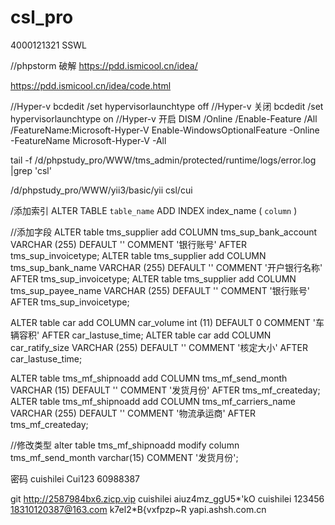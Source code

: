 # csl_pro
4000121321 SSWL

//phpstorm 破解
https://pdd.ismicool.cn/idea/

https://pdd.ismicool.cn/idea/code.html

//Hyper-v
bcdedit /set hypervisorlaunchtype off    //Hyper-v 关闭
bcdedit /set hypervisorlaunchtype on    //Hyper-v 开启
DISM /Online /Enable-Feature /All /FeatureName:Microsoft-Hyper-V
Enable-WindowsOptionalFeature -Online -FeatureName Microsoft-Hyper-V -All


tail -f /d/phpstudy_pro/WWW/tms_admin/protected/runtime/logs/error.log |grep 'csl'

/d/phpstudy_pro/WWW/yii3/basic/yii csl/cui 


/添加索引
ALTER  TABLE  `table_name`  ADD  INDEX index_name (  `column`  )

//添加字段
ALTER table tms_supplier add COLUMN tms_sup_bank_account VARCHAR (255) DEFAULT '' COMMENT '银行账号' AFTER tms_sup_invoicetype;
ALTER table tms_supplier add COLUMN tms_sup_bank_name VARCHAR (255) DEFAULT '' COMMENT '开户银行名称' AFTER tms_sup_invoicetype;
ALTER table tms_supplier add COLUMN tms_sup_payee_name VARCHAR (255) DEFAULT '' COMMENT '银行账号' AFTER tms_sup_invoicetype;


ALTER table car add COLUMN car_volume int (11) DEFAULT 0 COMMENT '车辆容积' AFTER car_lastuse_time;
ALTER table car add COLUMN car_ratify_size VARCHAR (255) DEFAULT '' COMMENT '核定大小' AFTER car_lastuse_time;


ALTER table tms_mf_shipnoadd add COLUMN tms_mf_send_month VARCHAR (15) DEFAULT '' COMMENT '发货月份' AFTER tms_mf_createday;
ALTER table tms_mf_shipnoadd add COLUMN tms_mf_carriers_name VARCHAR (255) DEFAULT '' COMMENT '物流承运商' AFTER tms_mf_createday;

//修改类型
 alter table tms_mf_shipnoadd modify column tms_mf_send_month varchar(15) COMMENT '发货月份';

密码 
 cuishilei Cui123
 60988387

 git  http://2587984bx6.zicp.vip
cuishilei   aiuz4mz_ggU5*'kO
cuishilei   123456
18310120387@163.com    k7el2*B{vxfpzp~R  yapi.ashsh.com.cn
